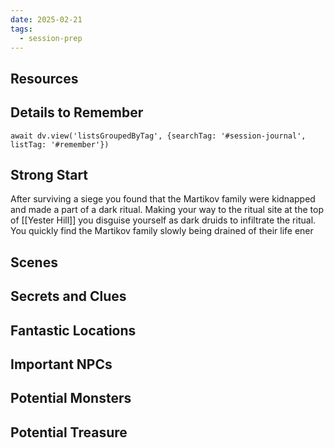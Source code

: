 ```yaml
---
date: 2025-02-21
tags:
  - session-prep
---
```

## Resources


## Details to Remember
```dataviewjs
await dv.view('listsGroupedByTag', {searchTag: '#session-journal', listTag: '#remember'})
```

## Strong Start  
After surviving a siege you found that the Martikov family were kidnapped and made a part of a dark ritual. Making your way to the ritual site at the top of [[Yester Hill]] you disguise yourself as dark druids to infiltrate the ritual. You quickly find the Martikov family slowly being drained of their life ener

## Scenes  


## Secrets and Clues  


## Fantastic Locations  


## Important NPCs  


## Potential Monsters  


## Potential Treasure  

